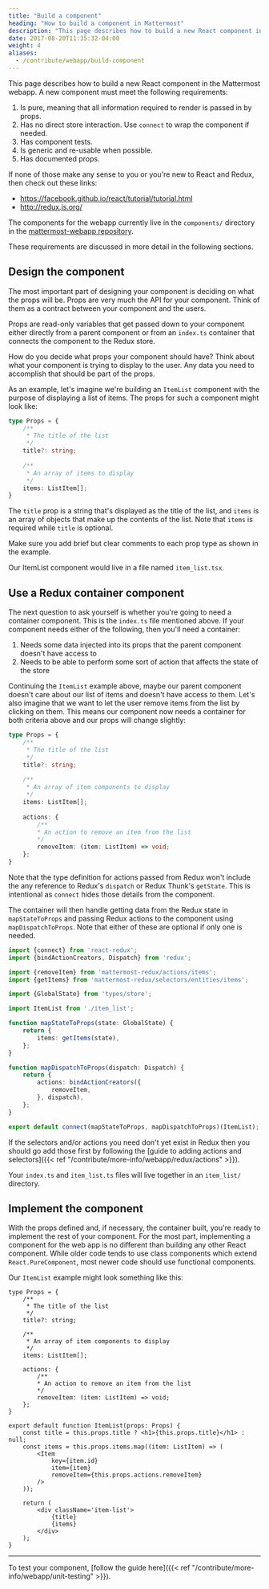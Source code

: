 ```yaml
---
title: "Build a component"
heading: "How to build a component in Mattermost"
description: "This page describes how to build a new React component in the Mattermost webapp and the requirements it must meet."
date: 2017-08-20T11:35:32-04:00
weight: 4
aliases:
  - /contribute/webapp/build-component
---
```


This page describes how to build a new React component in the Mattermost webapp. A new component must meet the following requirements:

1. Is pure, meaning that all information required to render is passed in by props.
2. Has no direct store interaction. Use `connect` to wrap the component if needed.
3. Has component tests.
4. Is generic and re-usable when possible.
5. Has documented props.

If none of those make any sense to you or you're new to React and Redux, then check out these links:

- https://facebook.github.io/react/tutorial/tutorial.html
- http://redux.js.org/

The components for the webapp currently live in the `components/` directory in the [mattermost-webapp repository](https://github.com/mattermost/mattermost-webapp).

These requirements are discussed in more detail in the following sections.

## Design the component

The most important part of designing your component is deciding on what the props will be. Props are very much the API for your component. Think of them as a contract between your component and the users.

Props are read-only variables that get passed down to your component either directly from a parent component or from an `index.ts` container that connects the component to the Redux store.

How do you decide what props your component should have? Think about what your component is trying to display to the user. Any data you need to accomplish that should be part of the props.

As an example, let's imagine we're building an `ItemList` component with the purpose of displaying a list of items. The props for such a component might look like:

```typescript
type Props = {
    /**
     * The title of the list
     */
    title?: string;
    
    /**
     * An array of items to display
     */
    items: ListItem[];
}
```

The `title` prop is a string that's displayed as the title of the list, and `items` is an array of objects that make up the contents of the list. Note that `items` is required while `title` is optional.

Make sure you add brief but clear comments to each prop type as shown in the example.

Our ItemList component would live in a file named `item_list.tsx`.

## Use a Redux container component

The next question to ask yourself is whether you're going to need a container component. This is the `index.ts` file mentioned above. If your component needs either of the following, then you'll need a container:

1. Needs some data injected into its props that the parent component doesn't have access to
2. Needs to be able to perform some sort of action that affects the state of the store

Continuing the `ItemList` example above, maybe our parent component doesn't care about our list of items and doesn't have access to them. Let's also imagine that we want to let the user remove items from the list by clicking on them. This means our component now needs a container for both criteria above and our props will change slightly:

```typescript
type Props = {
    /**
     * The title of the list
     */
    title?: string;
    
    /**
     * An array of item components to display
     */
    items: ListItem[];
    
    actions: {
        /**
        * An action to remove an item from the list
        */
        removeItem: (item: ListItem) => void;
    };
}
```

Note that the type definition for actions passed from Redux won't include the any reference to Redux's `dispatch` or Redux Thunk's `getState`. This is intentional as `connect` hides those details from the component.

The container will then handle getting data from the Redux state in `mapStateToProps` and passing Redux actions to the component using `mapDispatchToProps`. Note that either of these are optional if only one is needed.

```typescript
import {connect} from 'react-redux';
import {bindActionCreators, Dispatch} from 'redux';

import {removeItem} from 'mattermost-redux/actions/items';
import {getItems} from 'mattermost-redux/selectors/entities/items';

import {GlobalState} from 'types/store';

import ItemList from './item_list';

function mapStateToProps(state: GlobalState) {
    return {
        items: getItems(state),
    };
}

function mapDispatchToProps(dispatch: Dispatch) {
    return {
        actions: bindActionCreators({
            removeItem,
        }, dispatch),
    };
}

export default connect(mapStateToProps, mapDispatchToProps)(ItemList);
```

If the selectors and/or actions you need don't yet exist in Redux then you should go add those first by following the [guide to adding actions and selectors]({{< ref "/contribute/more-info/webapp/redux/actions" >}}).

Your `index.ts` and `item_list.ts` files will live together in an `item_list/` directory.

## Implement the component

With the props defined and, if necessary, the container built, you're ready to implement the rest of your component. For the most part, implementing a component for the web app is no different than building any other React component. While older code tends to use class components which extend `React.PureComponent`, most newer code should use functional components.

Our `ItemList` example might look something like this:

```tsx
type Props = {
    /**
     * The title of the list
     */
    title?: string;
    
    /**
     * An array of item components to display
     */
    items: ListItem[];
    
    actions: {
        /**
        * An action to remove an item from the list
        */
        removeItem: (item: ListItem) => void;
    };
}

export default function ItemList(props: Props) {
    const title = this.props.title ? <h1>{this.props.title}</h1> : null;
    const items = this.props.items.map((item: ListItem) => (
        <Item
            key={item.id}
            item={item}
            removeItem={this.props.actions.removeItem}
        />
    ));

    return (
        <div className='item-list'>
            {title}
            {items}
        </div>
    );
}
```

---
To test your component, [follow the guide here]({{< ref "/contribute/more-info/webapp/unit-testing" >}}).
